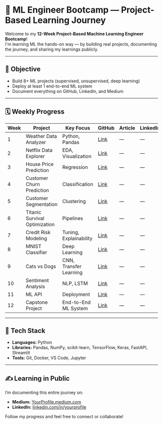 # 🧠 ML Engineer Bootcamp — Project-Based Learning Journey

Welcome to my **12-Week Project-Based Machine Learning Engineer Bootcamp**!  
I'm learning ML the hands-on way — by building real projects, documenting the journey, and sharing my learnings publicly.

---

## 🎯 Objective
- Build 8+ ML projects (supervised, unsupervised, deep learning)
- Deploy at least 1 end-to-end ML system
- Document everything on GitHub, LinkedIn, and Medium

---

## 🗓️ Weekly Progress

| Week | Project | Key Focus | GitHub | Article | LinkedIn |
|------|----------|-----------|---------|----------|-----------|
| 1 | Weather Data Analyzer | Python, Pandas | [Link](./Week_01_Python_Foundations) | — | — |
| 2 | Netflix Data Explorer | EDA, Visualization | [Link](./Week_02_EDA) | — | — |
| 3 | House Price Prediction | Regression | [Link](./Week_03_Regression) | — | — |
| 4 | Customer Churn Prediction | Classification | [Link](./Week_04_Classification) | — | — |
| 5 | Customer Segmentation | Clustering | [Link](./Week_05_Clustering) | — | — |
| 6 | Titanic Survival Optimization | Pipelines | [Link](./Week_06_Pipelines) | — | — |
| 7 | Credit Risk Modeling | Tuning, Explainability | [Link](./Week_07_Optimization) | — | — |
| 8 | MNIST Classifier | Deep Learning | [Link](./Week_08_DeepLearning) | — | — |
| 9 | Cats vs Dogs | CNN, Transfer Learning | [Link](./Week_09_ComputerVision) | — | — |
| 10 | Sentiment Analysis | NLP, LSTM | [Link](./Week_10_NLP) | — | — |
| 11 | ML API | Deployment | [Link](./Week_11_Deployment) | — | — |
| 12 | Capstone Project | End-to-End ML System | [Link](./Week_12_Capstone_Project) | — | — |

---

## 🧩 Tech Stack
- **Languages:** Python  
- **Libraries:** Pandas, NumPy, scikit-learn, TensorFlow, Keras, FastAPI, Streamlit  
- **Tools:** Git, Docker, VS Code, Jupyter  

---

## ✍️ Learning in Public
I’m documenting this entire journey on:
- **Medium:** [YourProfile.medium.com](https://medium.com/@rmaidi.walid)
- **LinkedIn:** [linkedin.com/in/yourprofile](https://www.linkedin.com/in/rmaidiwalid/)

Follow my progress and feel free to connect or collaborate!
